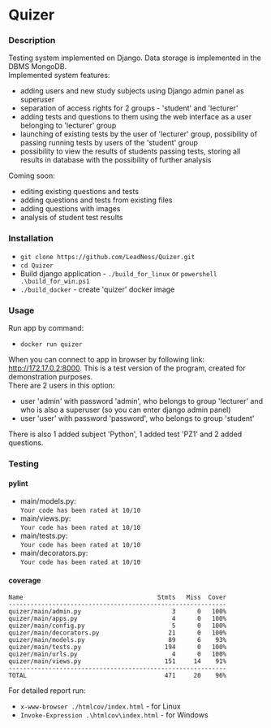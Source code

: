 # Quizer

### Description
Testing system implemented on Django. Data storage is implemented in the DBMS MongoDB.  
Implemented system features:
- adding users and new study subjects using Django admin panel as superuser
- separation of access rights for 2 groups - 'student' and 'lecturer'
- adding tests and questions to them using the web interface as a user belonging to 'lecturer' group
- launching of existing tests by the user of 'lecturer' group, possibility of passing running tests by users of the 'student' group  
- possibility to view the results of students passing tests, storing all results in database with the possibility of further analysis  

Coming soon:
- editing existing questions and tests
- adding questions and tests from existing files
- adding questions with images
- analysis of student test results
### Installation
- ```git clone https://github.com/LeadNess/Quizer.git```
- ```cd Quizer```
- Build django application - ```./build_for_linux``` or ```powershell .\build_for_win.ps1```
- ```./build_docker``` - create 'quizer' docker image
### Usage
Run app by command:   
- ```docker run quizer```  
  
When you can connect to app in browser by following link: http://172.17.0.2:8000.
This is a test version of the program, created for demonstration purposes.   
There are 2 users in this option:
- user 'admin' with password 'admin', who belongs to group 'lecturer' and who is also a superuser (so you can enter django admin panel)
- user 'user' with password 'password', who belongs to group 'student'    

There is also 1 added subject 'Python', 1 added test 'PZ1' and 2 added questions.
### Testing
#### pylint   
- main/models.py:  
```Your code has been rated at 10/10```  
- main/views.py:  
```Your code has been rated at 10/10```  
- main/tests.py:  
```Your code has been rated at 10/10```
- main/decorators.py:  
```Your code has been rated at 10/10``` 
#### coverage   
```shell script
Name                                     Stmts   Miss  Cover
------------------------------------------------------------
quizer/main/admin.py                         3      0   100%
quizer/main/apps.py                          4      0   100%
quizer/main/config.py                        5      0   100%
quizer/main/decorators.py                   21      0   100%
quizer/main/models.py                       89      6    93%
quizer/main/tests.py                       194      0   100%
quizer/main/urls.py                          4      0   100%
quizer/main/views.py                       151     14    91%
------------------------------------------------------------
TOTAL                                      471     20    96%

```
For detailed report run:  
- ```x-www-browser ./htmlcov/index.html``` - for Linux
- ```Invoke-Expression .\htmlcov\index.html```  - for Windows